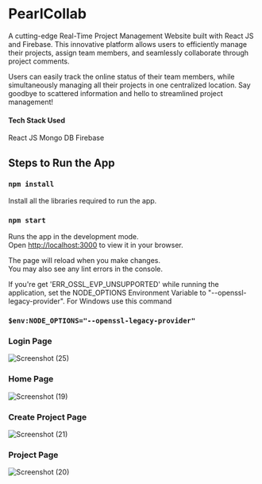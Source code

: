 # PearlCollab

A cutting-edge Real-Time Project Management Website built with React JS and Firebase. This innovative platform allows users to efficiently manage their projects, assign team members, and seamlessly collaborate through project comments.

Users can easily track the online status of their team members, while simultaneously managing all their projects in one centralized location. Say goodbye to scattered information and hello to streamlined project management!

#### Tech Stack Used
React JS
Mongo DB
Firebase


## Steps to Run the App

### `npm install`

Install all the libraries required to run the app.

### `npm start`

Runs the app in the development mode.\
Open [http://localhost:3000](http://localhost:3000) to view it in your browser.

The page will reload when you make changes.\
You may also see any lint errors in the console.

If you're get 'ERR_OSSL_EVP_UNSUPPORTED' while running the application, set the NODE_OPTIONS Environment Variable to "--openssl-legacy-provider". For Windows use this command
### `$env:NODE_OPTIONS="--openssl-legacy-provider"`

### Login Page
![Screenshot (25)](https://user-images.githubusercontent.com/47482137/213913911-e8a75d8b-0395-44fc-9f4b-d93314f12d89.png)

### Home Page
![Screenshot (19)](https://user-images.githubusercontent.com/47482137/213913986-f6a33bd3-b459-4296-a6c5-1c37626df1a3.png)

### Create Project Page
![Screenshot (21)](https://user-images.githubusercontent.com/47482137/213913942-d15ef418-17ac-4346-8270-e25fdc37a270.png)

### Project Page
![Screenshot (20)](https://user-images.githubusercontent.com/47482137/213914023-c0f68ee6-adcf-46bb-8582-6fe265d953bb.png)
